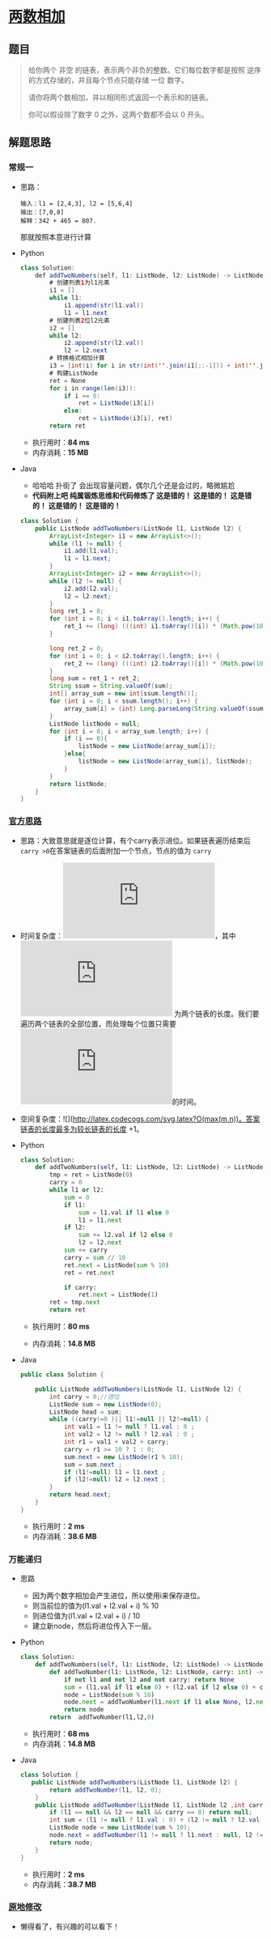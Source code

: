# [两数相加](https://leetcode-cn.com/problems/add-two-numbers/)

## 题目

> 	给你两个 非空 的链表，表示两个非负的整数。它们每位数字都是按照 逆序 的方式存储的，并且每个节点只能存储 一位 数字。
>
> 请你将两个数相加，并以相同形式返回一个表示和的链表。
>
> 你可以假设除了数字 0 之外，这两个数都不会以 0 开头。
>

## 解题思路

### 常规一

- 思路：

  ```
  输入：l1 = [2,4,3], l2 = [5,6,4]
  输出：[7,0,8]
  解释：342 + 465 = 807.
  ```

  那就按照本意进行计算

- Python

  ```java
  class Solution:
      def addTwoNumbers(self, l1: ListNode, l2: ListNode) -> ListNode:
          # 创建列表1为l1元素
          i1 = []
          while l1:
              i1.append(str(l1.val))
              l1 = l1.next
          # 创建列表2位l2元素
          i2 = []
          while l2:
              i2.append(str(l2.val))
              l2 = l2.next
          # 转换格式相加计算
          i3 = [int(i) for i in str(int(''.join(i1[::-1])) + int(''.join(i2[::-1])))]
          # 构建ListNode
          ret = None
          for i in range(len(i3)):
              if i == 0:
                  ret = ListNode(i3[i])
              else:
                  ret = ListNode(i3[i], ret)
          return ret
  ```

  - 执行用时：**84 ms**
  - 内存消耗：**15 MB**

- Java

  - 哈哈哈 扑街了 会出现容量问题，偶尔几个还是会过的，略微尴尬
  - **代码附上吧 纯属锻炼思维和代码修炼了 这是错的！ 这是错的！ 这是错的！ 这是错的！ 这是错的！**

  ```java
  class Solution {
      public ListNode addTwoNumbers(ListNode l1, ListNode l2) {
          ArrayList<Integer> i1 = new ArrayList<>();
          while (l1 != null) {
              i1.add(l1.val);
              l1 = l1.next;
          }
          ArrayList<Integer> i2 = new ArrayList<>();
          while (l2 != null) {
              i2.add(l2.val);
              l2 = l2.next;
          }
          long ret_1 = 0;
          for (int i = 0; i < i1.toArray().length; i++) {
              ret_1 += (long) (((int) i1.toArray()[i]) * (Math.pow(10, i)));
          }
  
          long ret_2 = 0;
          for (int i = 0; i < i2.toArray().length; i++) {
              ret_2 += (long) (((int) i2.toArray()[i]) * (Math.pow(10, i)));
          }
          long sum = ret_1 + ret_2;
          String ssum = String.valueOf(sum);
          int[] array_sum = new int[ssum.length()];
          for (int i = 0; i < ssum.length(); i++) {
              array_sum[i] = (int) Long.parseLong(String.valueOf(ssum.charAt(i)));
          }
          ListNode listNode = null;
          for (int i = 0; i < array_sum.length; i++) {
              if (i == 0){
                  listNode = new ListNode(array_sum[i]);
              }else{
                  listNode = new ListNode(array_sum[i], listNode);
              }
          }
          return listNode;
      }
  }
  ```

### [官方思路](https://leetcode-cn.com/problems/add-two-numbers/solution/liang-shu-xiang-jia-by-leetcode-solution/)

- 思路：大致意思就是逐位计算，有个carry表示进位。如果链表遍历结束后`carry >0`在答案链表的后面附加一个节点，节点的值为 `carry`

- 时间复杂度：![](http://latex.codecogs.com/svg.latex?O(max(m,n)))，其中 ![](http://latex.codecogs.com/svg.latex?m,n) 为两个链表的长度。我们要遍历两个链表的全部位置，而处理每个位置只需要 ![](http://latex.codecogs.com/svg.latex?O(1))的时间。

- 空间复杂度：![](http://latex.codecogs.com/svg.latex?O(max(m,n))。答案链表的长度最多为较长链表的长度 +1。

- Python

  ```python
  class Solution:
      def addTwoNumbers(self, l1: ListNode, l2: ListNode) -> ListNode:
          tmp = ret = ListNode(0)
          carry = 0
          while l1 or l2:
              sum = 0
              if l1:
                  sum = l1.val if l1 else 0
                  l1 = l1.next
              if l2:
                  sum += l2.val if l2 else 0
                  l2 = l2.next
              sum += carry
              carry = sum // 10
              ret.next = ListNode(sum % 10)
              ret = ret.next
  
              if carry:
                  ret.next = ListNode(1)
          ret = tmp.next
          return ret
  ```

  - 执行用时：**80 ms**

  - 内存消耗：**14.8 MB**

- Java

  ```java
  public class Solution {
  
      public ListNode addTwoNumbers(ListNode l1, ListNode l2) {
          int carry = 0;//进位
          ListNode sum = new ListNode(0);
          ListNode head = sum;
          while ((carry!=0 )|| l1!=null || l2!=null) {
              int val1 = l1 != null ? l1.val : 0 ;
              int val2 = l2 != null ? l2.val : 0 ;
              int r1 = val1 + val2 + carry;
              carry = r1 >= 10 ? 1 : 0;
              sum.next = new ListNode(r1 % 10);
              sum = sum.next ;
              if (l1!=null) l1 = l1.next ;
              if (l2!=null) l2 = l2.next ;
          }
          return head.next;
      }
  }
  ```

  -	执行用时：**2 ms**
  -	内存消耗：**38.6 MB**

### 万能递归

- 思路

  - 因为两个数字相加会产生进位，所以使用i来保存进位。
  - 则当前位的值为(l1.val + l2.val + i) % 10
  - 则进位值为(l1.val + l2.val + i) / 10
  - 建立新node，然后将进位传入下一层。

- Python

  ```python
  class Solution:
      def addTwoNumbers(self, l1: ListNode, l2: ListNode) -> ListNode:
          def addTwoNumber(l1: ListNode, l2: ListNode, carry: int) -> ListNode:
              if not l1 and not l2 and not carry: return None
              sum = (l1.val if l1 else 0) + (l2.val if l2 else 0) + carry
              node = ListNode(sum % 10)
              node.next = addTwoNumber(l1.next if l1 else None, l2.next if l2 else None, sum // 10)
              return node
          return  addTwoNumber(l1,l2,0)
  ```

  - 执行用时：**68 ms**
  - 内存消耗：**14.8 MB**

- Java

  ```java
  class Solution {
     public ListNode addTwoNumbers(ListNode l1, ListNode l2) {
          return addTwoNumber(l1, l2, 0);
      }
      public ListNode addTwoNumber(ListNode l1, ListNode l2 ,int carry){
          if (l1 == null && l2 == null && carry == 0) return null;
          int sum = (l1 != null ? l1.val : 0) + (l2 != null ? l2.val : 0) + carry;
          ListNode node = new ListNode(sum % 10);
          node.next = addTwoNumber(l1 != null ? l1.next : null, l2 != null ? l2.next : null, sum / 10);
          return node;
      }
  }
  ```

  - 执行用时：**2 ms**
  - 内存消耗：**38.7 MB**

### [原地修改](https://leetcode-cn.com/problems/add-two-numbers/solution/yuan-di-xiu-gai-by-xiao-sa-de-yuan-shuai-2dxo/)

- 懒得看了，有兴趣的可以看下！

  

  

  
